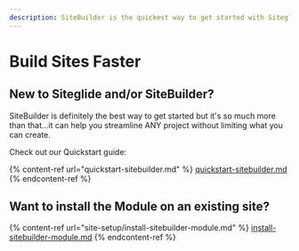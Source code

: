 ```yaml
---
description: SiteBuilder is the quickest way to get started with Siteglide
---
```


# Build Sites Faster

## New to Siteglide and/or SiteBuilder?

SiteBuilder is definitely the best way to get started but it's so much more than that...it can help you streamline ANY project without limiting what you can create.

Check out our Quickstart guide:

{% content-ref url="quickstart-sitebuilder.md" %}
[quickstart-sitebuilder.md](quickstart-sitebuilder.md)
{% endcontent-ref %}

## Want to install the Module on an existing site?

{% content-ref url="site-setup/install-sitebuilder-module.md" %}
[install-sitebuilder-module.md](site-setup/install-sitebuilder-module.md)
{% endcontent-ref %}

